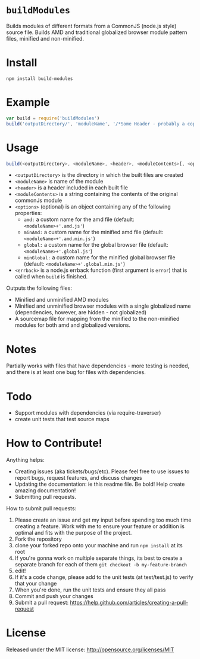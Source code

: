 `buildModules`
============

Builds modules of different formats from a CommonJS (node.js style) source file. Builds AMD and traditional globalized browser module pattern files, minified and non-minified.

Install
=======

```
npm install build-modules
```

Example
=====

```javascript
var build = require('buildModules')
build('outputDirectory/', 'moduleName', '/*Some Header - probably a copywrite*/', moduleContents)
```

Usage
====

```javascript
build(<outputDirectory>, <moduleName>, <header>, <moduleContents>[, <options>], <errback>)
```

* `<outputDirectory>` is the directory in which the built files are created
* `<moduleName>` is name of the module
* `<header>` is a header included in each built file
* `<moduleContents>` is a string containing the contents of the original commonJs module
* `<options>` (optional) is an object containing any of the following properties:
   * `amd:` a custom name for the amd file (default: `<moduleName>+'.amd.js'`)
   * `minAmd:` a custom name for the minified amd file (default: `<moduleName>+'.amd.min.js'`)
   * `global:` a custom name for the global browser file (default: `<moduleName>+'.global.js'`)
   * `minGlobal:` a custom name for the minified global browser file (default: `<moduleName>+'.global.min.js'`)
* `<errback>` is a node.js errback function (first argument is `error`) that is called when `build` is finished.

Outputs the following files:

* Minified and unminified AMD modules
* Minified and unminified browser modules with a single globalized name (dependencies, however, are hidden - not globalized)
* A sourcemap file for mapping from the minified to the non-minified modules for both amd and globalized versions.

Notes
=====

Partially works with files that have dependencies - more testing is needed, and there is at least one bug for files with dependencies.

Todo
====

* Support modules with dependencies (via require-traverser)
* create unit tests that test source maps

How to Contribute!
============

Anything helps:

* Creating issues (aka tickets/bugs/etc). Please feel free to use issues to report bugs, request features, and discuss changes
* Updating the documentation: ie this readme file. Be bold! Help create amazing documentation!
* Submitting pull requests.

How to submit pull requests:

1. Please create an issue and get my input before spending too much time creating a feature. Work with me to ensure your feature or addition is optimal and fits with the purpose of the project.
2. Fork the repository
3. clone your forked repo onto your machine and run `npm install` at its root
4. If you're gonna work on multiple separate things, its best to create a separate branch for each of them
   `git checkout -b my-feature-branch`
5. edit!
6. If it's a code change, please add to the unit tests (at test/test.js) to verify that your change
7. When you're done, run the unit tests and ensure they all pass
8. Commit and push your changes
9. Submit a pull request: https://help.github.com/articles/creating-a-pull-request

License
=======
Released under the MIT license: http://opensource.org/licenses/MIT